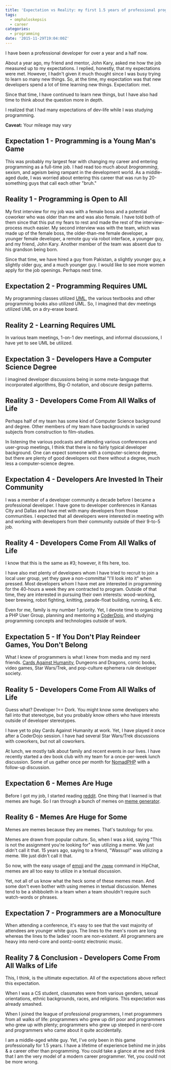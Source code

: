 ```yaml
---
title: 'Expectation vs Reality: my first 1.5 years of professional programming'
tags:
  - omphaloskepsis
  - career
categories:
  - programming
date: '2015-11-29T19:04:00Z'
---
```


I have been a professional developer for over a year and a half now.

About a year ago, my friend and mentor, John Kary, asked me how the job measured up to my expectations. I replied, honestly, that my expectations were met. However, I hadn't given it much thought since I was busy trying to learn so many new things. So, at the time, my expectation was that new developers spend a lot of time learning new things. Expectation: met.

Since that time, I have continued to learn new things, but I have also had time to think about the question more in depth.

I realized that I had many expectations of dev-life while I was studying programming.

**Caveat:** Your mileage may vary

## Expectation 1 - Programming is a Young Man's Game

This was probably my largest fear with changing my career and entering programming as a full-time job. I had read too much about _brogramming_, sexism, and ageism being rampant in the development world. As a middle-aged dude, I was worried about entering this career that was run by 20-something guys that call each other "bruh."

## Reality 1 - Programming is Open to All

My first interview for my job was with a female boss and a potential coworker who was older than me and was also female. I have told both of them since that this put my fears to rest and made the rest of the interview-process much easier. My second interview was with the team, which was made up of the female boss, the older-than-me female developer, a younger female developer, a remote guy via robot interface, a younger guy, and my friend, John Kary. Another member of the team was absent due to his grandson being born.

Since that time, we have hired a guy from Pakistan, a slightly younger guy, a slightly older guy, and a much younger guy. I would like to see more women apply for the job openings. Perhaps next time.

## Expectation 2 - Programming Requires UML

My programming classes utilized [UML](https://en.wikipedia.org/wiki/Unified_Modeling_Language 'Unified Modeling Language'), the various textbooks and other programming books also utilized UML. So, I imagined that dev meetings utilized UML on a dry-erase board.

## Reality 2 - Learning Requires UML

In various team meetings, 1-on-1 dev meetings, and informal discussions, I have yet to see UML be utilized.

## Expectation 3 - Developers Have a Computer Science Degree

I imagined developer discussions being in some meta-language that incorporated algorithms, Big-O notation, and obscure design patterns.

## Reality 3 - Developers Come From All Walks of Life

Perhaps half of my team has some kind of Computer Science background and degree. Other members of my team have backgrounds in varied subjects from construction to film-studies.

In listening the various podcasts and attending various conferences and user-group meetings, I think that there is no fairly typical developer background. One can expect someone with a computer-science degree, but there are plenty of good developers out there without a degree, much less a computer-science degree.

## Expectation 4 - Developers Are Invested In Their Community

I was a member of a developer community a decade before I became a professional developer. I have gone to developer conferences in Kansas City and Dallas and have met with many developers from those communities. I expected that all developers were interested in meeting with and working with developers from their community outside of their 9-to-5 job.

## Reality 4 - Developers Come From All Walks of Life

I know that this is the same as \#3; however, it fits here, too.

I have also met plenty of developers whom I have tried to recruit to join a local user group, yet they gave a non-committal "I'll look into it" when pressed. Most developers whom I have met are interested in programming for the 40-hours a week they are contracted to program. Outside of that time, they are interested in pursuing their own interests: wood-working, beer brewing, robot fighting, knitting, parade-float building, running, & etc.

Even for me, family is my number 1 priority. Yet, I devote time to organizing a PHP User Group, planning and mentoring a [CoderDojo](http://coderdojokc.com/), and studying programming concepts and technologies outside of work.

## Expectation 5 - If You Don't Play Reindeer Games, You Don't Belong

What I knew of programmers is what I knew from media and my nerd friends. [Cards Against Humanity](https://cardsagainsthumanity.com/), Dungeons and Dragons, comic books, video games, Star Wars/Trek, and pop-culture ephemera rule developer society.

## Reality 5 - Developers Come From All Walks of Life

Guess what? Developer !== Dork. You might know some developers who fall into that stereotype, but you probably know others who have interests outside of developer stereotypes.

I have yet to play Cards Against Humanity at work. Yet, I have played it once after a CoderDojo session. I have had several Star Wars/Trek discussions with coworkers, but not all coworkers.

At lunch, we mostly talk about family and recent events in our lives. I have recently started a dev book club with my team for a once-per-week lunch discussion. Some of us gather once per month for [NomadPHP](http://nomadphp.com) with a follow-up discussion.

## Expectation 6 - Memes Are Huge

Before I got my job, I started reading [reddit](https://reddit.com). One thing that I learned is that memes are huge. So I ran through a bunch of memes on [meme generator](http://memegenerator.net/).

## Reality 6 - Memes Are Huge for Some

Memes are memes because they are memes. That's tautology for you.

Memes are drawn from popular culture. So, when I was a kid, saying "This is not the assignment you're looking for" was utilizing a meme. We just didn't call it that. 15 years ago, saying to a friend, "Wassup!" was utilizing a meme. We just didn't call it that.

So now, with the easy usage of [emoji](https://en.wikipedia.org/wiki/Emoji) and the [`/meme`](https://bitbucket.org/atlassianlabs/ac-koa-hipchat-sassy) command in HipChat, memes are all too easy to utilize in a textual discussion.

Yet, not all of us know what the heck some of these memes mean. And some don't even bother with using memes in textual discussion. Memes tend to be a shibboleth in a team when a team shouldn't require such watch-words or phrases.

## Expectation 7 - Programmers are a Monoculture

When attending a conference, it's easy to see that the vast majority of attendees are younger white guys. The lines to the men's room are long whereas the lines to the ladies' room are non-existent. All programmers are heavy into nerd-core and oontz-oontz electronic music.

## Reality 7 & Conclusion - Developers Come From All Walks of Life

This, I think, is the ultimate expectation. All of the expectations above reflect this expectation.

When I was a CS student, classmates were from various genders, sexual orientations, ethnic backgrounds, races, and religions. This expectation was already smashed.

When I joined the league of professional programmers, I met programmers from all walks of life: programmers who grew up dirt poor and programmers who grew up with plenty; programmers who grew up steeped in nerd-core and programmers who came about it quite accidentally.

I am a middle-aged white guy. Yet, I've only been in this game professionally for 1.5 years. I have a lifetime of experience behind me in jobs & a career other than programming. You could take a glance at me and think that I am the very model of a modern career programmer. Yet, you could not be more wrong.
